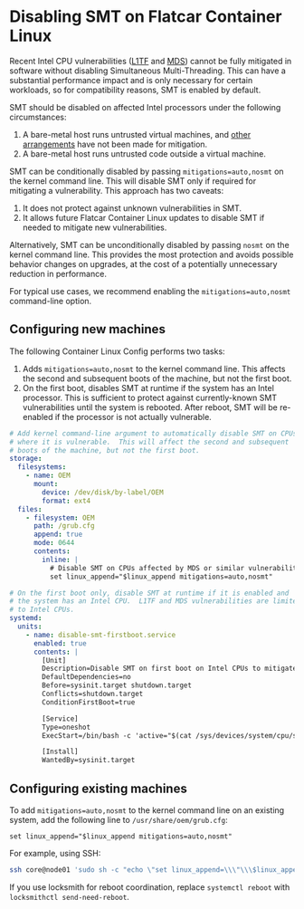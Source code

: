# Disabling SMT on Flatcar Container Linux

Recent Intel CPU vulnerabilities ([L1TF] and [MDS]) cannot be fully mitigated in software without disabling Simultaneous Multi-Threading. This can have a substantial performance impact and is only necessary for certain workloads, so for compatibility reasons, SMT is enabled by default.

SMT should be disabled on affected Intel processors under the following circumstances:
1. A bare-metal host runs untrusted virtual machines, and [other arrangements][l1tf-mitigation] have not been made for mitigation.
2. A bare-metal host runs untrusted code outside a virtual machine.

SMT can be conditionally disabled by passing `mitigations=auto,nosmt` on the kernel command line. This will disable SMT only if required for mitigating a vulnerability. This approach has two caveats:
1. It does not protect against unknown vulnerabilities in SMT.
2. It allows future Flatcar Container Linux updates to disable SMT if needed to mitigate new vulnerabilities.

Alternatively, SMT can be unconditionally disabled by passing `nosmt` on the kernel command line. This provides the most protection and avoids possible behavior changes on upgrades, at the cost of a potentially unnecessary reduction in performance.

For typical use cases, we recommend enabling the `mitigations=auto,nosmt` command-line option.

[L1TF]: https://www.kernel.org/doc/html/latest/admin-guide/hw-vuln/l1tf.html
[l1tf-mitigation]: https://www.kernel.org/doc/html/latest/admin-guide/hw-vuln/l1tf.html#mitigation-selection-guide
[MDS]: https://www.kernel.org/doc/html/latest/admin-guide/hw-vuln/mds.html

## Configuring new machines

The following Container Linux Config performs two tasks:

1. Adds `mitigations=auto,nosmt` to the kernel command line. This affects the second and subsequent boots of the machine, but not the first boot.
2. On the first boot, disables SMT at runtime if the system has an Intel processor. This is sufficient to protect against currently-known SMT vulnerabilities until the system is rebooted. After reboot, SMT will be re-enabled if the processor is not actually vulnerable.

```yaml
# Add kernel command-line argument to automatically disable SMT on CPUs
# where it is vulnerable.  This will affect the second and subsequent
# boots of the machine, but not the first boot.
storage:
  filesystems:
    - name: OEM
      mount:
        device: /dev/disk/by-label/OEM
        format: ext4
  files:
    - filesystem: OEM
      path: /grub.cfg
      append: true
      mode: 0644
      contents:
        inline: |
          # Disable SMT on CPUs affected by MDS or similar vulnerabilities
          set linux_append="$linux_append mitigations=auto,nosmt"

# On the first boot only, disable SMT at runtime if it is enabled and
# the system has an Intel CPU.  L1TF and MDS vulnerabilities are limited
# to Intel CPUs.
systemd:
  units:
    - name: disable-smt-firstboot.service
      enabled: true
      contents: |
        [Unit]
        Description=Disable SMT on first boot on Intel CPUs to mitigate MDS
        DefaultDependencies=no
        Before=sysinit.target shutdown.target
        Conflicts=shutdown.target
        ConditionFirstBoot=true

        [Service]
        Type=oneshot
        ExecStart=/bin/bash -c 'active="$(cat /sys/devices/system/cpu/smt/active)" && if [[ "$active" != 0 ]] && grep -q "vendor_id.*GenuineIntel" /proc/cpuinfo; then echo "Disabling SMT." && echo off > /sys/devices/system/cpu/smt/control; fi'

        [Install]
        WantedBy=sysinit.target
```

## Configuring existing machines

To add `mitigations=auto,nosmt` to the kernel command line on an existing system, add the following line to `/usr/share/oem/grub.cfg`:

```
set linux_append="$linux_append mitigations=auto,nosmt"
```

For example, using SSH:

```sh
ssh core@node01 'sudo sh -c "echo \"set linux_append=\\\"\\\$linux_append mitigations=auto,nosmt\\\"\" >> /usr/share/oem/grub.cfg && systemctl reboot"'
```

If you use locksmith for reboot coordination, replace `systemctl reboot` with `locksmithctl send-need-reboot`.
